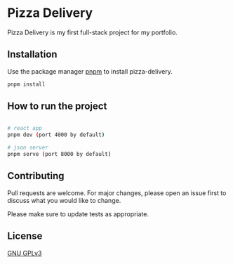 # Pizza Delivery

Pizza Delivery is my first full-stack project for my portfolio.

## Installation

Use the package manager [pnpm](https://pnpm.io/installation/) to install pizza-delivery.

```bash
pnpm install
```

## How to run the project

```bash

# react app
pnpm dev (port 4000 by default)

# json server
pnpm serve (port 8000 by default)
```

## Contributing

Pull requests are welcome. For major changes, please open an issue first
to discuss what you would like to change.

Please make sure to update tests as appropriate.

## License

[GNU GPLv3](https://choosealicense.com/licenses/gpl-3.0/)
